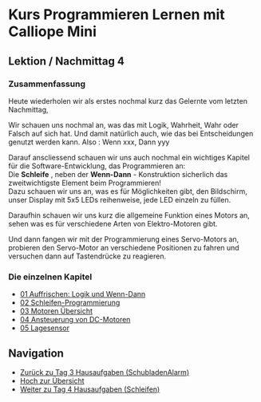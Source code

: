 # Kurs Programmieren Lernen mit Calliope Mini
   
   
   
## Lektion / Nachmittag  4

### Zusammenfassung 

Heute wiederholen wir als erstes nochmal kurz das Gelernte vom letzten Nachmittag, 

Wir schauen uns nochmal an, was das mit Logik, Wahrheit, Wahr oder Falsch auf sich hat.
Und damit natürlich auch, wie das bei Entscheidungen genutzt werden kann.
Also : Wenn xxx, Dann yyy


Darauf anscliessend schauen wir uns auch nochmal ein wichtiges Kapitel für die Software-Entwicklung, das Programmieren an:  
Die __Schleife__ , neben der __Wenn-Dann__ - Konstruktion sicherlich das zweitwichtigste Element beim Programmieren!  
Dazu schauen wir uns an, was es für Möglichkeiten gibt, den Bildschirm, unser Display mit 5x5 LEDs reihenweise, jede LED einzeln zu füllen.

Daraufhin schauen wir uns kurz die allgemeine Funktion eines Motors an, sehen was es für verschiedene Arten von Elektro-Motoren gibt.

Und dann fangen wir mit der Programmierung eines Servo-Motors an, probieren den Servo-Motor an verschiedene Positionen zu fahren und versuchen dann auf Tastendrücke zu reagieren.


### Die einzelnen Kapitel

* [01 Auffrischen: Logik und Wenn-Dann](06_01_Auffrischen/index.html)
* [02 Schleifen-Programmierung  ](06_02_Schleifen/index.html)
* [03 Motoren Übersicht](06_03_Motoren/index.html)
* [04 Ansteuerung von DC-Motoren](06_04_DC_Motoren/index.html)
* [05 Lagesensor](06_05_LageSensor/index.html)


## Navigation

* [Zurück zu Tag 3 Hausaufgaben (SchubladenAlarm)](../05_Tag3_Nachlese/index.html)
* [Hoch zur Übersicht](../index.html)
* [Weiter zu Tag 4 Hausaufgaben (Schleifen)](../07_Tag4_Nachlese/index.html)

